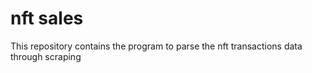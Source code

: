 # nft sales
This repository contains the program to parse the nft transactions data through scraping
